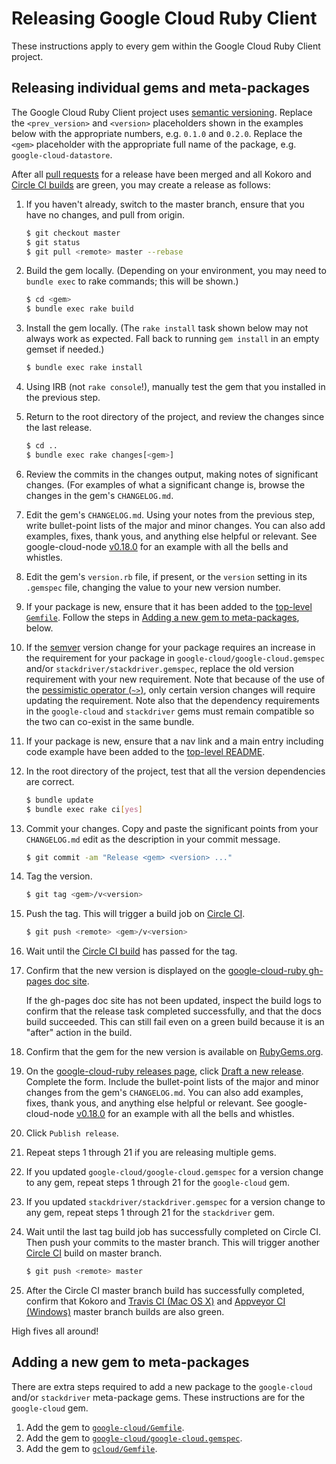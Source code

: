 # Releasing Google Cloud Ruby Client

These instructions apply to every gem within the Google Cloud Ruby Client
project.

## Releasing individual gems and meta-packages

The Google Cloud Ruby Client project uses [semantic
versioning](http://semver.org). Replace the `<prev_version>` and `<version>`
placeholders shown in the examples below with the appropriate numbers, e.g.
`0.1.0` and `0.2.0`. Replace the `<gem>` placeholder with the appropriate full
name of the package, e.g. `google-cloud-datastore`.

After all [pull
requests](https://github.com/GoogleCloudPlatform/google-cloud-ruby/pulls) for a
release have been merged and all Kokoro and [Circle CI
builds](https://circleci.com/gh/GoogleCloudPlatform/google-cloud-ruby) are
green, you may create a release as follows:

1. If you haven't already, switch to the master branch, ensure that you have no
   changes, and pull from origin.

    ```sh
    $ git checkout master
    $ git status
    $ git pull <remote> master --rebase
    ```

2. Build the gem locally. (Depending on your environment, you may need to
   `bundle exec` to rake commands; this will be shown.)

    ```sh
    $ cd <gem>
    $ bundle exec rake build
    ```

3. Install the gem locally. (The `rake install` task shown below may not always
   work as expected. Fall back to running `gem install` in an empty gemset if
   needed.)

    ```sh
    $ bundle exec rake install
    ```

4. Using IRB (not `rake console`!), manually test the gem that you installed in
   the previous step.

5. Return to the root directory of the project, and review the changes since the
   last release.

    ```sh
    $ cd ..
    $ bundle exec rake changes[<gem>]
    ```

6. Review the commits in the changes output, making notes of significant
   changes. (For examples of what a significant change is, browse the changes in
   the gem's `CHANGELOG.md`.

7. Edit the gem's `CHANGELOG.md`. Using your notes from the previous step, write
   bullet-point lists of the major and minor changes. You can also add examples,
   fixes, thank yous, and anything else helpful or relevant. See
   google-cloud-node
   [v0.18.0](https://github.com/GoogleCloudPlatform/google-cloud-node/releases/tag/v0.18.0)
   for an example with all the bells and whistles.

8. Edit the gem's `version.rb` file, if present, or the `version` setting in its
   `.gemspec` file, changing the value to your new version number.

9. If your package is new, ensure that it has been added to the [top-level
   `Gemfile`](https://github.com/GoogleCloudPlatform/google-cloud-ruby/blob/google-cloud/v0.52.0/Gemfile).
   Follow the steps in [Adding a new gem to
   meta-packages](#adding-a-new-gem-to-meta-packages), below.

10. If the [semver](http://semver.org/) version change for your package requires
    an increase in the requirement for your package in
    `google-cloud/google-cloud.gemspec` and/or
    `stackdriver/stackdriver.gemspec`, replace the old version requirement with
    your new requirement. Note that because of the use of the [pessimistic
    operator (`~>`)](https://robots.thoughtbot.com/rubys-pessimistic-operator),
    only certain version changes will require updating the requirement. Note
    also that the dependency requirements in the `google-cloud` and
    `stackdriver` gems must remain compatible so the two can co-exist in the
    same bundle.

11. If your package is new, ensure that a nav link and a main entry including
    code example have been added to the [top-level
    README](https://github.com/GoogleCloudPlatform/google-cloud-ruby/blob/google-cloud/v0.52.0/README.md).

12. In the root directory of the project, test that all the version dependencies
    are correct.

    ```sh
    $ bundle update
    $ bundle exec rake ci[yes]
    ```

13. Commit your changes. Copy and paste the significant points from your
    `CHANGELOG.md` edit as the description in your commit message.

    ```sh
    $ git commit -am "Release <gem> <version> ..."
    ```

14. Tag the version.

    ```sh
    $ git tag <gem>/v<version>
    ```

15. Push the tag. This will trigger a build job on [Circle
    CI](https://circleci.com/gh/GoogleCloudPlatform/google-cloud-ruby).

    ```sh
    $ git push <remote> <gem>/v<version>
    ```

16. Wait until the [Circle CI
    build](https://circleci.com/gh/GoogleCloudPlatform/google-cloud-ruby) has
    passed for the tag.

17. Confirm that the new version is displayed on the [google-cloud-ruby gh-pages
    doc
    site](https://http://googlecloudplatform.github.io/google-cloud-ruby/docs/).

    If the gh-pages doc site has not been updated, inspect the build logs to
    confirm that the release task completed successfully, and that the docs
    build succeeded. This can still fail even on a green build because it is an
    "after" action in the build.

18. Confirm that the gem for the new version is available on
    [RubyGems.org](https://rubygems.org/gems/google-cloud).

19. On the [google-cloud-ruby releases
    page](https://github.com/GoogleCloudPlatform/google-cloud-ruby/releases),
    click [Draft a new
    release](https://github.com/GoogleCloudPlatform/google-cloud-ruby/releases/new).
    Complete the form. Include the bullet-point lists of the major and minor
    changes from the gem's `CHANGELOG.md`. You can also add examples, fixes,
    thank yous, and anything else helpful or relevant. See google-cloud-node
    [v0.18.0](https://github.com/GoogleCloudPlatform/google-cloud-node/releases/tag/v0.18.0)
    for an example with all the bells and whistles.

20. Click `Publish release`.

20. Repeat steps 1 through 21 if you are releasing multiple gems.

22. If you updated `google-cloud/google-cloud.gemspec` for a version change to
    any gem, repeat steps 1 through 21 for the `google-cloud` gem.

23. If you updated `stackdriver/stackdriver.gemspec` for a version change to any
    gem, repeat steps 1 through 21 for the `stackdriver` gem.

24. Wait until the last tag build job has successfully completed on Circle CI.
    Then push your commits to the master branch. This will trigger another
    [Circle CI](https://circleci.com/gh/GoogleCloudPlatform/google-cloud-ruby)
    build on master branch.

    ```sh
    $ git push <remote> master
    ```

25. After the Circle CI master branch build has successfully completed, confirm
    that Kokoro and [Travis CI (Mac OS
    X)](https://travis-ci.org/GoogleCloudPlatform/google-cloud-ruby) and
    [Appveyor CI
    (Windows)](https://ci.appveyor.com/project/GoogleCloudPlatform/google-cloud-ruby)
    master branch builds are also green.

High fives all around!

## Adding a new gem to meta-packages

There are extra steps required to add a new package to the `google-cloud` and/or
`stackdriver` meta-package gems. These instructions are for the `google-cloud`
gem.

1. Add the gem to
   [`google-cloud/Gemfile`](https://github.com/GoogleCloudPlatform/google-cloud-ruby/blob/google-cloud/v0.52.0/google-cloud/Gemfile).
2. Add the gem to
   [`google-cloud/google-cloud.gemspec`](https://github.com/GoogleCloudPlatform/google-cloud-ruby/blob/google-cloud/v0.52.0/google-cloud/google-cloud.gemspec).
3. Add the gem to
   [`gcloud/Gemfile`](https://github.com/GoogleCloudPlatform/google-cloud-ruby/blob/google-cloud/v0.52.0/gcloud/Gemfile).
